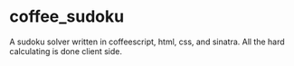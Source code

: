 coffee_sudoku
=============

A sudoku solver written in coffeescript, html, css, and sinatra. All the hard calculating is done client side.